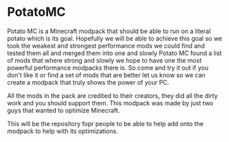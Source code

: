 # PotatoMC
Potato MC is a Minecraft modpack that should be able to run on a literal potato which is its goal. Hopefully we will be able to achieve this goal so we took the weakest and strongest performance mods we could find and tested them all and merged them into one and slowly Potato MC found a list of mods that where strong and slowly we hope to have one the most powerful performance modpacks there is. So come and try it out if you don't like it or find a set of mods that are better let us know so we can create a modpack that truly shows the power of your PC.

All the mods in the pack are credited to their creators, they did all the dirty work and you should support them. This modpack was made by just two guys that wanted to optimize Minecraft.

This will be the repository fopr people to be able to help add onto the modpack to help with its optimizations.
